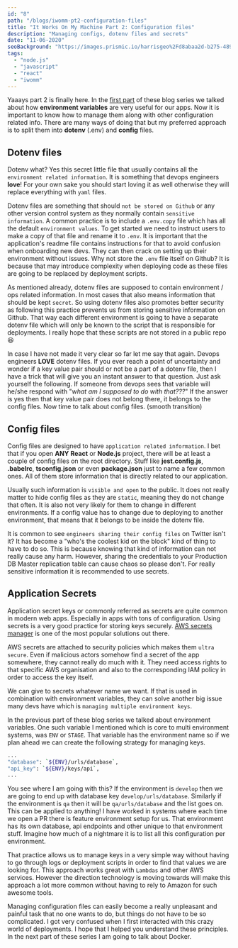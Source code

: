 ```yaml
---
id: "8"
path: "/blogs/iwomm-pt2-configuration-files"
title: "It Works On My Machine Part 2: Configuration files"
description: "Managing configs, dotenv files and secrets"
date: "11-06-2020"
seoBackground: "https://images.prismic.io/harrisgeo%2Fd8abaa2d-b275-4896-a887-bd3263774172_me-snow.jpg?auto=compress,format"
tags:
  - "node.js"
  - "javascript"
  - "react"
  - "iwomm"
---
```


Yaaays part 2 is finally here. In the [first part](/blogs/iwomm-pt1-env-variables) of these blog series we talked about how **environment variables** are very useful for our apps. Now it is important to know how to manage them along with other configuration related info. There are many ways of doing that but my preferred approach is to split them into **dotenv** (.env) and **config** files.

## Dotenv files

Dotenv what? Yes this secret little file that usually contains all the `environment related information`. It is something that devops engineers **love**! For your own sake you should start loving it as well otherwise they will replace everything with `yaml` files.

Dotenv files are something that should `not be stored on Github` or any other version control system as they normally contain `sensitive information`. A common practice is to include a `.env.copy` file which has all the default `environment values`. To get started we need to instruct users to make a copy of that file and rename it to `.env`. It is important that the application's readme file contains instructions for that to avoid confusion when onboarding new devs. They can then crack on setting up their environment without issues. Why not store the `.env` file itself on Github? It is because that may introduce complexity when deploying code as these files are going to be replaced by deployment scripts.

As mentioned already, dotenv files are supposed to contain environment / ops related information. In most cases that also means information that should be kept `secret`. So using dotenv files also promotes better security as following this practice prevents us from storing sensitive information on Github. That way each different environment is going to have a separate dotenv file which will only be known to the script that is responsible for deployments. I really hope that these scripts are not stored in a public repo 😆

In case I have not made it very clear so far let me say that again. Devops engineers **LOVE** dotenv files. If you ever reach a point of uncertainty and wonder if a key value pair should or not be a part of a dotenv file, then I have a trick that will give you an instant answer to that question. Just ask yourself the following. If someone from devops sees that variable will he/she respond with "_what am I supposed to do with that???_" If the answer is yes then that key value pair does not belong there, it belongs to the config files. Now time to talk about config files. (smooth transition)

## Config files

Config files are designed to have `application related information`. I bet that if you open **ANY** **React** or **Node.js** project, there will be at least a couple of config files on the root directory. Stuff like **jest.config.js**, **.babelrc**, **tsconfig.json** or even **package.json** just to name a few common ones. All of them store information that is directly related to our application.

Usually such information is `visible and open` to the public. It does not really matter to hide config files as they are `static`, meaning they do not change that often. It is also not very likely for them to change in different environments. If a config value has to change due to deploying to another environment, that means that it belongs to be inside the dotenv file.

It is common to see `engineers sharing their config files` on Twitter isn't it? It has become a "who's the coolest kid on the block" kind of thing to have to do so. This is because knowing that kind of information can not really cause any harm. However, sharing the credentials to your Production DB Master replication table can cause chaos so please don't. For really sensitive information it is recommended to use secrets.

## Application Secrets

Application secret keys or commonly referred as secrets are quite common in modern web apps. Especially in apps with tons of configuration. Using secrets is a very good practice for storing keys securely. [AWS secrets manager](https://aws.amazon.com/secrets-manager/) is one of the most popular solutions out there.

AWS secrets are attached to security policies which makes them `ultra secure`. Even if malicious actors somehow find a secret of the app somewhere, they cannot really do much with it. They need access rights to that specific AWS organisation and also to the corresponding IAM policy in order to access the key itself.

We can give to secrets whatever name we want. If that is used in combination with environment variables, they can solve another big issue many devs have which is `managing multiple environment keys`.

In the previous part of these blog series we talked about environment variables. One such variable I mentioned which is core to multi environment systems, was `ENV` or `STAGE`. That variable has the environment name so if we plan ahead we can create the following strategy for managing keys.

```bash
...
"database": `${ENV}/urls/database`,
"api_key": `${ENV}/keys/api`,
...
```

You see where I am going with this? If the environment is `develop` then we are going to end up with database key `develop/urls/database`. Similarly if the environment is `qa` then it will be `qa/urls/database` and the list goes on. This can be applied to anything! I have worked in systems where each time we open a PR there is feature environment setup for us. That environment has its own database, api endpoints and other unique to that environment stuff. Imagine how much of a nightmare it is to list all this configuration per environment.

That practice allows us to manage keys in a very simple way without having to go through logs or deployment scripts in order to find that values we are looking for. This approach works great with `Lambdas` and other AWS services. However the direction technology is moving towards will make this approach a lot more common without having to rely to Amazon for such awesome tools.

Managing configuration files can easily become a really unpleasant and painful task that no one wants to do, but things do not have to be so complicated. I got very confused when I first interacted with this crazy world of deployments. I hope that I helped you understand these principles. In the next part of these series I am going to talk about Docker.
